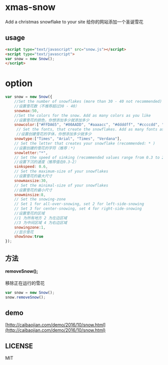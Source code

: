 # xmas-snow

Add a christmas snowflake to your site
给你的网站添加一个圣诞雪花

## usage

```html
<script type="text/javascript" src="snow.js"></script>
<script type="text/javascript">
var snow = new Snow();
</script>
```

# option

``` javascript
var snow = new Snow({
    //Set the number of snowflakes (more than 30 - 40 not recommended)
    //设置雪花数（不推荐超过30 - 40）
    snowmax:50,
    //Set the colors for the snow. Add as many colors as you like
    //设置雪花的颜色，你想添加多少就添加多少
    snowcolor:["#FFDA65", "#00AADD", "#aaaacc", "#ddddff", "#ccccdd", "#f3f3f3", "#f0ffff", "#bbf7f9"],
     // Set the fonts, that create the snowflakes. Add as many fonts as you like
     //设置创建雪花的字体，你想添加多少就多少
    snowtype:["Times", "Arial", "Times", "Verdana"],
    // Set the letter that creates your snowflake (recommended: * )
    //设置创建的雪花的字符（推荐：*)
    snowletter:"*",
    // Set the speed of sinking (recommended values range from 0.3 to 2)
    //设置下沉的速度（推荐值在0.3-2）
    sinkspeed: 0.6,
    // Set the maximum-size of your snowflakes
    //设置雪花的最大尺寸
    snowmaxsize:30,
    // Set the minimal-size of your snowflakes
    //设置雪花的最小尺寸
    snowminsize:8,
    // Set the snowing-zone
    // Set 1 for all-over-snowing, set 2 for left-side-snowing
    // Set 3 for center-snowing, set 4 for right-side-snowing
    //设置雪花的区域
    //1 为所有地方 2 为左边区域
    //3 为中间区域 4 为右边区域
    snowingzone:1,
    //显示雪花
    showSnow:true
});

```
## 方法

#### removeSnow();

移除正在运行的雪花

```javascript
var snow = new Snow();
snow.removeSnow();
```

## demo

[http://caibaojian.com/demo/2016/10/snow.html](http://caibaojian.com/demo/2016/10/snow.html)

## LICENSE

MIT

